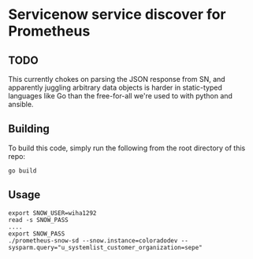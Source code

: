 # Servicenow service discover for Prometheus

## TODO

This currently chokes on parsing the JSON response from SN, and apparently juggling arbitrary data
objects is harder in static-typed languages like Go than the free-for-all we're used to with python
and ansible.

## Building

To build this code, simply run the following from the root directory of this repo:

    go build

## Usage

    export SNOW_USER=wiha1292
    read -s SNOW_PASS
    ....
    export SNOW_PASS
    ./prometheus-snow-sd --snow.instance=coloradodev --sysparm.query="u_systemlist_customer_organization=sepe"